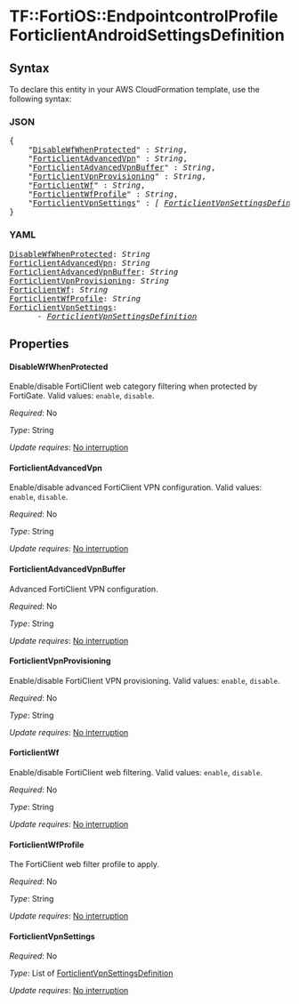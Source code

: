 # TF::FortiOS::EndpointcontrolProfile ForticlientAndroidSettingsDefinition

## Syntax

To declare this entity in your AWS CloudFormation template, use the following syntax:

### JSON

<pre>
{
    "<a href="#disablewfwhenprotected" title="DisableWfWhenProtected">DisableWfWhenProtected</a>" : <i>String</i>,
    "<a href="#forticlientadvancedvpn" title="ForticlientAdvancedVpn">ForticlientAdvancedVpn</a>" : <i>String</i>,
    "<a href="#forticlientadvancedvpnbuffer" title="ForticlientAdvancedVpnBuffer">ForticlientAdvancedVpnBuffer</a>" : <i>String</i>,
    "<a href="#forticlientvpnprovisioning" title="ForticlientVpnProvisioning">ForticlientVpnProvisioning</a>" : <i>String</i>,
    "<a href="#forticlientwf" title="ForticlientWf">ForticlientWf</a>" : <i>String</i>,
    "<a href="#forticlientwfprofile" title="ForticlientWfProfile">ForticlientWfProfile</a>" : <i>String</i>,
    "<a href="#forticlientvpnsettings" title="ForticlientVpnSettings">ForticlientVpnSettings</a>" : <i>[ <a href="forticlientvpnsettingsdefinition.md">ForticlientVpnSettingsDefinition</a>, ... ]</i>
}
</pre>

### YAML

<pre>
<a href="#disablewfwhenprotected" title="DisableWfWhenProtected">DisableWfWhenProtected</a>: <i>String</i>
<a href="#forticlientadvancedvpn" title="ForticlientAdvancedVpn">ForticlientAdvancedVpn</a>: <i>String</i>
<a href="#forticlientadvancedvpnbuffer" title="ForticlientAdvancedVpnBuffer">ForticlientAdvancedVpnBuffer</a>: <i>String</i>
<a href="#forticlientvpnprovisioning" title="ForticlientVpnProvisioning">ForticlientVpnProvisioning</a>: <i>String</i>
<a href="#forticlientwf" title="ForticlientWf">ForticlientWf</a>: <i>String</i>
<a href="#forticlientwfprofile" title="ForticlientWfProfile">ForticlientWfProfile</a>: <i>String</i>
<a href="#forticlientvpnsettings" title="ForticlientVpnSettings">ForticlientVpnSettings</a>: <i>
      - <a href="forticlientvpnsettingsdefinition.md">ForticlientVpnSettingsDefinition</a></i>
</pre>

## Properties

#### DisableWfWhenProtected

Enable/disable FortiClient web category filtering when protected by FortiGate. Valid values: `enable`, `disable`.

_Required_: No

_Type_: String

_Update requires_: [No interruption](https://docs.aws.amazon.com/AWSCloudFormation/latest/UserGuide/using-cfn-updating-stacks-update-behaviors.html#update-no-interrupt)

#### ForticlientAdvancedVpn

Enable/disable advanced FortiClient VPN configuration. Valid values: `enable`, `disable`.

_Required_: No

_Type_: String

_Update requires_: [No interruption](https://docs.aws.amazon.com/AWSCloudFormation/latest/UserGuide/using-cfn-updating-stacks-update-behaviors.html#update-no-interrupt)

#### ForticlientAdvancedVpnBuffer

Advanced FortiClient VPN configuration.

_Required_: No

_Type_: String

_Update requires_: [No interruption](https://docs.aws.amazon.com/AWSCloudFormation/latest/UserGuide/using-cfn-updating-stacks-update-behaviors.html#update-no-interrupt)

#### ForticlientVpnProvisioning

Enable/disable FortiClient VPN provisioning. Valid values: `enable`, `disable`.

_Required_: No

_Type_: String

_Update requires_: [No interruption](https://docs.aws.amazon.com/AWSCloudFormation/latest/UserGuide/using-cfn-updating-stacks-update-behaviors.html#update-no-interrupt)

#### ForticlientWf

Enable/disable FortiClient web filtering. Valid values: `enable`, `disable`.

_Required_: No

_Type_: String

_Update requires_: [No interruption](https://docs.aws.amazon.com/AWSCloudFormation/latest/UserGuide/using-cfn-updating-stacks-update-behaviors.html#update-no-interrupt)

#### ForticlientWfProfile

The FortiClient web filter profile to apply.

_Required_: No

_Type_: String

_Update requires_: [No interruption](https://docs.aws.amazon.com/AWSCloudFormation/latest/UserGuide/using-cfn-updating-stacks-update-behaviors.html#update-no-interrupt)

#### ForticlientVpnSettings

_Required_: No

_Type_: List of <a href="forticlientvpnsettingsdefinition.md">ForticlientVpnSettingsDefinition</a>

_Update requires_: [No interruption](https://docs.aws.amazon.com/AWSCloudFormation/latest/UserGuide/using-cfn-updating-stacks-update-behaviors.html#update-no-interrupt)

